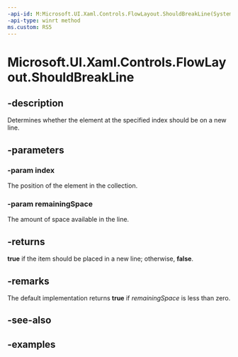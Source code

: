 ```yaml
---
-api-id: M:Microsoft.UI.Xaml.Controls.FlowLayout.ShouldBreakLine(System.Int32,System.Double)
-api-type: winrt method
ms.custom: RS5
---
```


<!-- Method syntax.
virtual protected bool FlowLayout.ShouldBreakLine(Int32 index, Double remainingSpace)
-->

# Microsoft.UI.Xaml.Controls.FlowLayout.ShouldBreakLine

## -description

Determines whether the element at the specified index should be on a new line.

## -parameters
### -param index

The position of the element in the collection.

### -param remainingSpace

The amount of space available in the line.

## -returns

**true** if the item should be placed in a new line; otherwise, **false**.

## -remarks

The default implementation returns **true** if _remainingSpace_ is less than zero. 

## -see-also

## -examples

